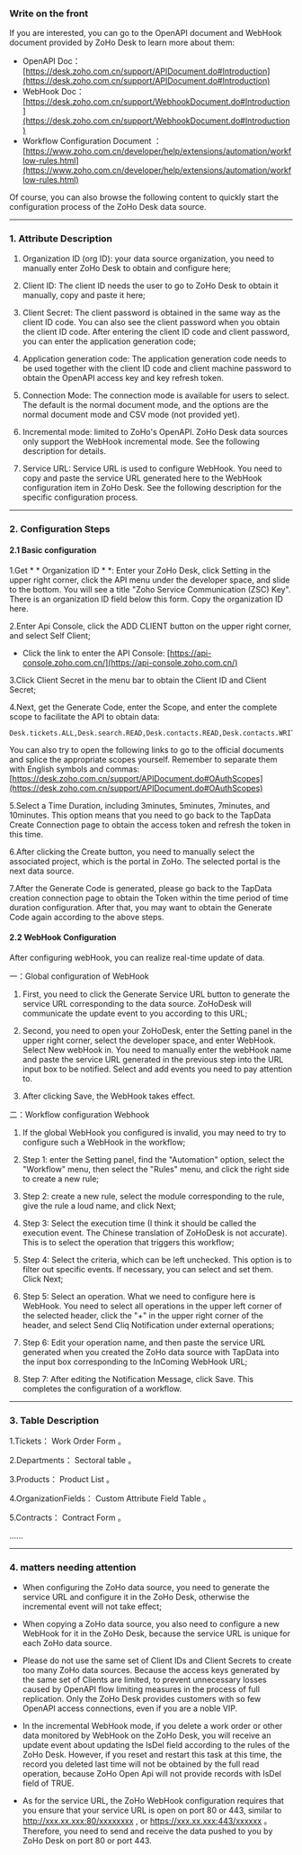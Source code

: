 ###  Write on the front 
 If you are interested, you can go to the OpenAPI document and WebHook document provided by ZoHo Desk to learn more about them: 

- OpenAPI Doc：[https://desk.zoho.com.cn/support/APIDocument.do#Introduction](https://desk.zoho.com.cn/support/APIDocument.do#Introduction)
- WebHook Doc：[https://desk.zoho.com.cn/support/WebhookDocument.do#Introduction](https://desk.zoho.com.cn/support/WebhookDocument.do#Introduction)
-  Workflow Configuration Document ：[https://www.zoho.com.cn/developer/help/extensions/automation/workflow-rules.html](https://www.zoho.com.cn/developer/help/extensions/automation/workflow-rules.html)

 Of course, you can also browse the following content to quickly start the configuration process of the ZoHo Desk data source. 

---

### 1. Attribute Description 

1. Organization ID (org ID): your data source organization, you need to manually enter ZoHo Desk to obtain and configure here; 

2. Client ID: The client ID needs the user to go to ZoHo Desk to obtain it manually, copy and paste it here;

3. Client Secret: The client password is obtained in the same way as the client ID code. You can also see the client password when you obtain the client ID code. After entering the client ID code and client password, you can enter the application generation code; 

4. Application generation code: The application generation code needs to be used together with the client ID code and client machine password to obtain the OpenAPI access key and key refresh token. 

5. Connection Mode: The connection mode is available for users to select. The default is the normal document mode, and the options are the normal document mode and CSV mode (not provided yet). 

6. Incremental mode: limited to ZoHo's OpenAPI. ZoHo Desk data sources only support the WebHook incremental mode. See the following description for details. 

7. Service URL: Service URL is used to configure WebHook. You need to copy and paste the service URL generated here to the WebHook configuration item in ZoHo Desk. See the following description for the specific configuration process. 

---

### 2. Configuration Steps 
#### 2.1 Basic configuration 

1.Get * * Organization ID * *: Enter your ZoHo Desk, click Setting in the upper right corner, click the API menu under the developer space, and slide to the bottom. You will see a title "Zoho Service Communication (ZSC) Key". There is an organization ID field below this form. Copy the organization ID here. 

2.Enter Api Console, click the ADD CLIENT button on the upper right corner, and select Self Client;
 - Click the link to enter the API Console: [https://api-console.zoho.com.cn/](https://api-console.zoho.com.cn/)

3.Click Client Secret in the menu bar to obtain the Client ID and Client Secret;

4.Next, get the Generate Code, enter the Scope, and enter the complete scope to facilitate the API to obtain data:

```
Desk.tickets.ALL,Desk.search.READ,Desk.contacts.READ,Desk.contacts.WRITE,Desk.contacts.UPDATE,Desk.contacts.CREATE,Desk.tasks.ALL,Desk.basic.READ,Desk.basic.CREATE,Desk.settings.ALL,Desk.events.ALL,Desk.articles.READ,Desk.articles.CREATE,Desk.articles.UPDATE,Desk.articles.DELETE
```

 You can also try to open the following links to go to the official documents and splice the appropriate scopes yourself. Remember to separate them with English symbols and commas: 
[https://desk.zoho.com.cn/support/APIDocument.do#OAuthScopes](https://desk.zoho.com.cn/support/APIDocument.do#OAuthScopes)

5.Select a Time Duration, including 3minutes, 5minutes, 7minutes, and 10minutes. This option means that you need to go back to the TapData Create Connection page to obtain the access token and refresh the token in this time. 

6.After clicking the Create button, you need to manually select the associated project, which is the portal in ZoHo. The selected portal is the next data source. 

7.After the Generate Code is generated, please go back to the TapData creation connection page to obtain the Token within the time period of time duration configuration. After that, you may want to obtain the Generate Code again according to the above steps. 

#### 2.2 WebHook Configuration 

 After configuring webHook, you can realize real-time update of data. 

一：Global configuration of WebHook 

1. First, you need to click the Generate Service URL button to generate the service URL corresponding to the data source. ZoHoDesk will communicate the update event to you according to this URL; 

2. Second, you need to open your ZoHoDesk, enter the Setting panel in the upper right corner, select the developer space, and enter WebHook. Select New webHook in. You need to manually enter the webHook name and paste the service URL generated in the previous step into the URL input box to be notified. Select and add events you need to pay attention to. 

3. After clicking Save, the WebHook takes effect. 

二：Workflow configuration Webhook 

1. If the global WebHook you configured is invalid, you may need to try to configure such a WebHook in the workflow; 

2. Step 1: enter the Setting panel, find the "Automation" option, select the "Workflow" menu, then select the "Rules" menu, and click the right side to create a new rule; 

3. Step 2: create a new rule, select the module corresponding to the rule, give the rule a loud name, and click Next; 

4. Step 3: Select the execution time (I think it should be called the execution event. The Chinese translation of ZoHoDesk is not accurate). This is to select the operation that triggers this workflow; 

5. Step 4: Select the criteria, which can be left unchecked. This option is to filter out specific events. If necessary, you can select and set them. Click Next; 

6. Step 5: Select an operation. What we need to configure here is WebHook. You need to select all operations in the upper left corner of the selected header, click the "+" in the upper right corner of the header, and select Send Cliq Notification under external operations; 

7. Step 6: Edit your operation name, and then paste the service URL generated when you created the ZoHo data source with TapData into the input box corresponding to the InComing WebHook URL; 

8. Step 7: After editing the Notification Message, click Save. This completes the configuration of a workflow. 

---

### 3. Table Description 
1.Tickets： Work Order Form 。

2.Departments： Sectoral table 。

3.Products： Product List 。

4.OrganizationFields： Custom Attribute Field Table 。

5.Contracts： Contract Form 。

......

---

### 4. matters needing attention 

- When configuring the ZoHo data source, you need to generate the service URL and configure it in the ZoHo Desk, otherwise the incremental event will not take effect; 

- When copying a ZoHo data source, you also need to configure a new WebHook for it in the ZoHo Desk, because the service URL is unique for each ZoHo data source. 

- Please do not use the same set of Client IDs and Client Secrets to create too many ZoHo data sources. Because the access keys generated by the same set of Clients are limited, to prevent unnecessary losses caused by OpenAPI flow limiting measures in the process of full replication. Only the ZoHo Desk provides customers with so few OpenAPI access connections, even if you are a noble VIP. 

- In the incremental WebHook mode, if you delete a work order or other data monitored by WebHook on the ZoHo Desk, you will receive an update event about updating the IsDel field according to the rules of the ZoHo Desk. However, if you reset and restart this task at this time, the record you deleted last time will not be obtained by the full read operation, because ZoHo Open Api will not provide records with IsDel field of TRUE.

- As for the service URL, the ZoHo WebHook configuration requires that you ensure that your service URL is open on port 80 or 443, similar to http://xxx.xx.xxx:80/xxxxxxxx , or https://xxx.xx.xxx:443/xxxxxx 。 Therefore, you need to send and receive the data pushed to you by ZoHo Desk on port 80 or port 443.